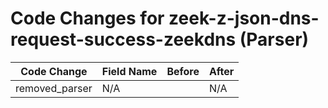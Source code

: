 # Code Changes for zeek-z-json-dns-request-success-zeekdns (Parser)

| Code Change | Field Name | Before | After |
|-------------|------------|--------|-------|
| removed_parser | N/A |  | N/A |